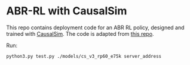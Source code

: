 # ABR-RL with CausalSim

This repo contains deployment code for an ABR RL policy, designed and trained with [CausalSim](https://arxiv.org/abs/2201.01811).
The code is adapted from [this repo](https://github.com/sagar-pa/abr_rl_test).

Run:
```
python3.py test.py ./models/cs_v3_rp60_e75k server_address
```
